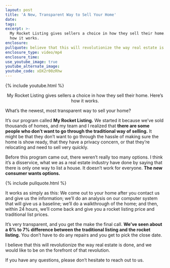 ```yaml
---
layout: post
title: 'A New, Transparent Way to Sell Your Home'
date:
tags:
excerpt: >-
  My Rocket Listing gives sellers a choice in how they sell their home. Here’s
  how it works.
enclosure:
pullquote: believe that this will revolutionize the way real estate is done.
enclosure_type: video/mp4
enclosure_time:
use_youtube_image: true
youtube_alternate_image:
youtube_code: xDX2r00zRhw
---
```


{% include youtube.html %}

<center>My Rocket Listing gives sellers a choice in how they sell their home. Here’s how it works.</center>

What’s the newest, most transparent way to sell your home?&nbsp;

It’s our program called **My Rocket Listing.** We started it because we’ve sold thousands of homes, and my team and I realized that **there are some people who don’t want to go through the traditional way of selling.** It might be that they don’t want to go through the hassle of making sure the home is show ready, that they have a privacy concern, or that they’re relocating and need to sell very quickly.

Before this program came out, there weren’t really too many options. I think it’s a disservice, what we as a real estate industry have done by saying that there is only one way to list a house. It doesn’t work for everyone. **The new consumer wants options.**

{% include pullquote.html %}

It works as simply as this: We come out to your home after you contact us and give us the information; we’ll do an analysis on our computer system that will give us a baseline; we’ll do a walkthrough of the home; and then, within 24 hours, we’ll come back and give you a rocket listing price and traditional list prices.

It’s very transparent, and you get the make the final call. **We’ve seen about a 6% to 7% difference between the traditional listing and the rocket listing.** You don’t have to do any repairs and you get to pick the close date.

I believe that this will revolutionize the way real estate is done, and we would like to be on the forefront of that revolution.

If you have any questions, please don’t hesitate to reach out to us.<br>&nbsp;